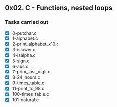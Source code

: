 ## 0x02. C - Functions, nested loops
### Tasks carried out
- [x] 0-putchar.c
- [x] 1-alphabet.c
- [x] 2-print_alphabet_x10.c
- [x] 3-islower.c
- [x] 4-isalpha.c
- [x] 5-sign.c
- [x] 6-abs.c
- [x] 7-print_last_digit.c
- [x] 8-24_hours.c
- [x] 9-times_table.c
- [x] 11-print_to_98.c
- [x] 100-times_table.c
- [x] 101-natural.c
